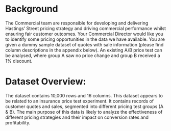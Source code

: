 # Background

The Commercial team are responsible for developing and delivering Hastings’ Street pricing strategy and driving commercial performance whilst ensuring fair customer outcomes.
Your Commercial Director would like you to identify some pricing opportunities in the data we have available. 
You are given a dummy sample dataset of quotes with sale information (please find column descriptions in the appendix below). 
An existing A/B price test can be analysed, where group A saw no price change and group B received a 1% discount.

# Dataset Overview:

The dataset contains 10,000 rows and 16 columns.
This dataset appears to be related to an insurance price test experiment. It contains records of customer quotes and sales, segmented into different pricing test groups (A & B).
The main purpose of this data is likely to analyze the effectiveness of different pricing strategies and their impact on conversion rates and profitability.
